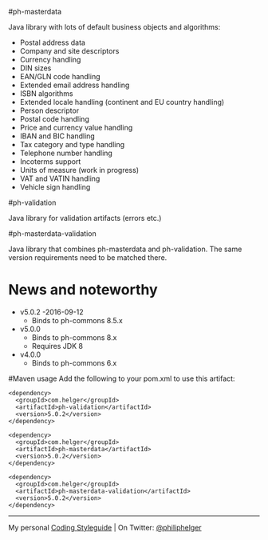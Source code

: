 #ph-masterdata

Java library with lots of default business objects and algorithms:
  * Postal address data
  * Company and site descriptors
  * Currency handling
  * DIN sizes
  * EAN/GLN code handling
  * Extended email address handling
  * ISBN algorithms
  * Extended locale handling (continent and EU country handling)
  * Person descriptor
  * Postal code handling
  * Price and currency value handling
  * IBAN and BIC handling
  * Tax category and type handling
  * Telephone number handling
  * Incoterms support
  * Units of measure (work in progress)
  * VAT and VATIN handling
  * Vehicle sign handling 

#ph-validation

Java library for validation artifacts (errors etc.)

#ph-masterdata-validation

Java library that combines ph-masterdata and ph-validation. The same version requirements need to be matched there.

# News and noteworthy

  * v5.0.2 -2016-09-12
    * Binds to ph-commons 8.5.x
  * v5.0.0
    * Binds to ph-commons 8.x
    * Requires JDK 8
  * v4.0.0
    * Binds to ph-commons 6.x        

#Maven usage
Add the following to your pom.xml to use this artifact:
```
<dependency>
  <groupId>com.helger</groupId>
  <artifactId>ph-validation</artifactId>
  <version>5.0.2</version>
</dependency>

<dependency>
  <groupId>com.helger</groupId>
  <artifactId>ph-masterdata</artifactId>
  <version>5.0.2</version>
</dependency>

<dependency>
  <groupId>com.helger</groupId>
  <artifactId>ph-masterdata-validation</artifactId>
  <version>5.0.2</version>
</dependency>
```

---

My personal [Coding Styleguide](https://github.com/phax/meta/blob/master/CodeingStyleguide.md) |
On Twitter: <a href="https://twitter.com/philiphelger">@philiphelger</a>
